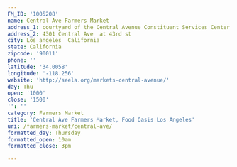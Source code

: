 ```yaml
---
FM_ID: '1005208'
name: Central Ave Farmers Market
address_1: courtyard of the Central Avenue Constituent Services Center
address_2: 4301 Central Ave  at 43rd st
city: Los angeles  California
state: California
zipcode: '90011'
phone: ''
latitude: '34.0058'
longitude: '-118.256'
website: 'http://seela.org/markets-central-avenue/'
day: Thu
open: '1000'
close: '1500'
'': ''
category: Farmers Market
title: 'Central Ave Farmers Market, Food Oasis Los Angeles'
uri: /farmers-market/central-ave/
formatted_day: Thursday
formatted_open: 10am
formatted_close: 3pm

---
```


